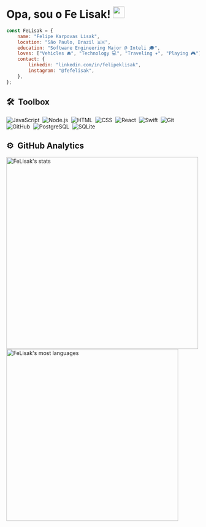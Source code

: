 <h1 align="left">Opa, sou o Fe Lisak! <img src="https://raw.githubusercontent.com/kaueMarques/kaueMarques/master/hi.gif" height="30px"></h1>

```js
const FeLisak = {
    name: "Felipe Karpovas Lisak",
    location: "São Paulo, Brazil 🇧🇷",
    education: "Software Engineering Major @ Inteli 🎓",
    loves: ["Vehicles 🚘", "Technology 💻", "Traveling ✈️", "Playing 🎮"],
    contact: {
        linkedin: "linkedin.com/in/felipeklisak",
        instagram: "@fefelisak",
    },
};
```

## 🛠 &nbsp;Toolbox

![JavaScript](https://img.shields.io/badge/-JavaScript-05122A?style=flat&logo=javascript)&nbsp;
![Node.js](https://img.shields.io/badge/-Node.js-05122A?style=flat&logo=node.js)&nbsp;
![HTML](https://img.shields.io/badge/-HTML-05122A?style=flat&logo=HTML5)&nbsp;
![CSS](https://img.shields.io/badge/-CSS-05122A?style=flat&logo=CSS3&logoColor=1572B6)&nbsp;
![React](https://img.shields.io/badge/-React-05122A?style=flat&logo=react)&nbsp;
![Swift](https://img.shields.io/badge/-Swift-05122A?style=flat&logo=swift)&nbsp;
![Git](https://img.shields.io/badge/-Git-05122A?style=flat&logo=git)&nbsp;
![GitHub](https://img.shields.io/badge/-GitHub-05122A?style=flat&logo=github)&nbsp;
![PostgreSQL](https://img.shields.io/badge/-PostgreSQL-05122A?style=flat&logo=postgresql)&nbsp;
![SQLite](https://img.shields.io/badge/-SQLite-05122A?style=flat&logo=sqlite)&nbsp;

## ⚙️ &nbsp;GitHub Analytics

<p align="left">
<img width="500em" src="https://github-readme-stats.vercel.app/api?username=FeLisak&show_icons=true&theme=vision-friendly-dark" alt="FeLisak's stats"/>
<img width="448em" src="https://github-readme-stats.vercel.app/api/top-langs/?username=FeLisak&layout=compact&theme=vision-friendly-dark" alt="FeLisak's most languages"/>
</p>
